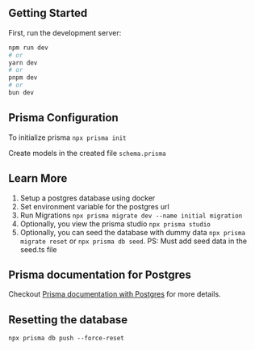 ## Getting Started

First, run the development server:

```bash
npm run dev
# or
yarn dev
# or
pnpm dev
# or
bun dev
```
## Prisma Configuration
To initialize prisma
```npx prisma init```

Create models in the created file ```schema.prisma```

## Learn More

1. Setup a postgres database using docker 
2. Set environment variable for the postgres url
3. Run Migrations ```npx prisma migrate dev --name initial migration```
4. Optionally, you view the prisma studio ```npx prisma studio```
5. Optionally, you can seed the database with dummy data ```npx prisma migrate reset```  or ```npx prisma db seed```.  PS: Must add seed data in the seed.ts file


## Prisma documentation for Postgres
Checkout [Prisma documentation with Postgres](https://www.prisma.io/docs/getting-started/setup-prisma/start-from-scratch/relational-databases/using-prisma-migrate-typescript-postgresql) for more details.

## Resetting the database
```npx prisma db push --force-reset```